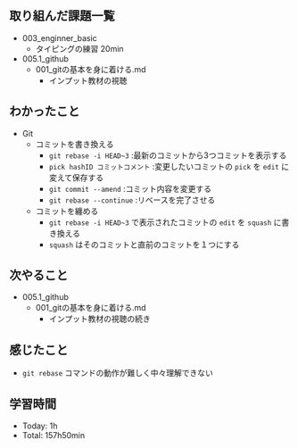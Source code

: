 ## 取り組んだ課題一覧
- 003_enginner_basic
  - タイピングの練習 20min
- 005.1_github
  - 001_gitの基本を身に着ける.md
    - インプット教材の視聴
## わかったこと
- Git
  - コミットを書き換える
    - `git rebase -i HEAD~3` :最新のコミットから3つコミットを表示する
    - `pick hashID コミットコメント` :変更したいコミットの `pick` を `edit` に変えて保存する
    - `git commit --amend` :コミット内容を変更する
    - `git rebase --continue` :リベースを完了させる
  - コミットを纏める
    - `git rebase -i HEAD~3` で表示されたコミットの `edit` を `squash` に書き換える
    - `squash` はそのコミットと直前のコミットを１つにする

## 次やること
- 005.1_github
  - 001_gitの基本を身に着ける.md
    - インプット教材の視聴の続き
## 感じたこと
  - `git rebase` コマンドの動作が難しく中々理解できない
## 学習時間
- Today: 1h
- Total: 157h50min
